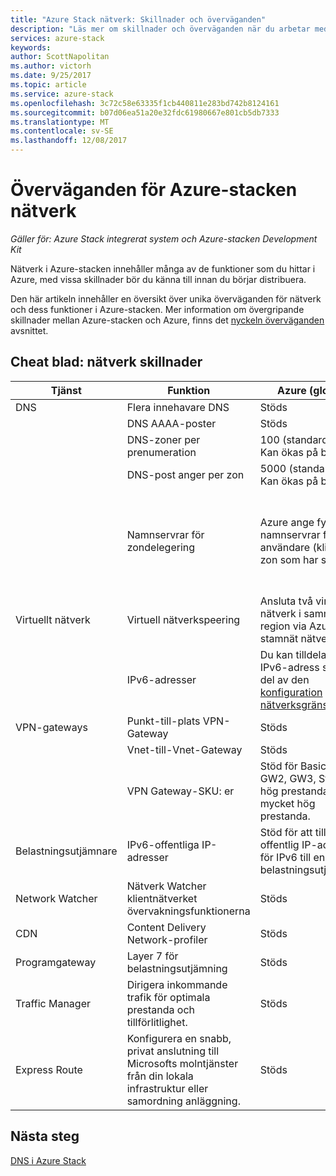 ```yaml
---
title: "Azure Stack nätverk: Skillnader och överväganden"
description: "Läs mer om skillnader och överväganden när du arbetar med nätverk i Azure-stacken."
services: azure-stack
keywords: 
author: ScottNapolitan
ms.author: victorh
ms.date: 9/25/2017
ms.topic: article
ms.service: azure-stack
ms.openlocfilehash: 3c72c58e63335f1cb440811e283bd742b8124161
ms.sourcegitcommit: b07d06ea51a20e32fdc61980667e801cb5db7333
ms.translationtype: MT
ms.contentlocale: sv-SE
ms.lasthandoff: 12/08/2017
---
```

# <a name="considerations-for-azure-stack-networking"></a>Överväganden för Azure-stacken nätverk

*Gäller för: Azure Stack integrerat system och Azure-stacken Development Kit*

Nätverk i Azure-stacken innehåller många av de funktioner som du hittar i Azure, med vissa skillnader bör du känna till innan du börjar distribuera.


Den här artikeln innehåller en översikt över unika överväganden för nätverk och dess funktioner i Azure-stacken. Mer information om övergripande skillnader mellan Azure-stacken och Azure, finns det [nyckeln överväganden](azure-stack-considerations.md) avsnittet.


## <a name="cheat-sheet-networking-differences"></a>Cheat blad: nätverk skillnader

|Tjänst | Funktion | Azure (global) | Azure Stack |
| --- | --- | --- | --- |
| DNS | Flera innehavare DNS | Stöds| Stöds inte än|
| |DNS AAAA-poster|Stöds|Stöds inte|
| |DNS-zoner per prenumeration|100 (standard)<br>Kan ökas på begäran.|100|
| |DNS-post anger per zon|5000 (standard)<br>Kan ökas på begäran.|5000|
||Namnservrar för zondelegering|Azure ange fyra namnservrar för varje användare (klient)-zon som har skapats.|Azure-stacken innehåller två namnservrar för varje användare (klient)-zon som har skapats.|
| Virtuellt nätverk|Virtuell nätverkspeering|Ansluta två virtuella nätverk i samma region via Azure stamnät nätverket.|Stöds inte än|
| |IPv6-adresser|Du kan tilldela en IPv6-adress som en del av den [konfiguration nätverksgränssnitt](https://docs.microsoft.com/azure/virtual-network/virtual-network-network-interface-addresses#ip-address-versions).|Endast IPv4 stöds.|
|VPN-gateways|Punkt-till-plats VPN-Gateway|Stöds|Stöds inte än|
| |Vnet-till-Vnet-Gateway|Stöds|Stöds inte än|
| |VPN Gateway-SKU: er|Stöd för Basic, GW1, GW2, GW3, Standard hög prestanda, mycket hög prestanda. |Stöd för Basic, Standard och högpresterande SKU: er.|
|Belastningsutjämnare|IPv6-offentliga IP-adresser|Stöd för att tilldela en offentlig IP-adress för IPv6 till en belastningsutjämnare.|Endast IPv4 stöds.|
|Network Watcher|Nätverk Watcher klientnätverket övervakningsfunktionerna|Stöds|Stöds inte än|
|CDN|Content Delivery Network-profiler|Stöds|Stöds inte än|
|Programgateway|Layer 7 för belastningsutjämning|Stöds|Stöds inte än|
|Traffic Manager|Dirigera inkommande trafik för optimala prestanda och tillförlitlighet.|Stöds|Stöds inte än|
|Express Route|Konfigurera en snabb, privat anslutning till Microsofts molntjänster från din lokala infrastruktur eller samordning anläggning.|Stöds|Stöd för att ansluta Azure Stack till en Express Route-krets.|

## <a name="next-steps"></a>Nästa steg

[DNS i Azure Stack](azure-stack-dns.md)

